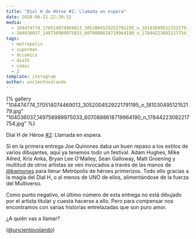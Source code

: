 ```yaml
---
title: "Dial H de Héroe #2: Llamada en espera"
date: 2020-06-21 22:39:52
media: 
  - 104474774_170514074469013_3052004529221791195_n_18103049512152179.jpg
  - 104036037_149758989975033_6070888618719964190_n_17844223082217754.jpg
tags: 
  - metropolis
  - superman
  - dccomics
  - dialh
  - comic
  - 2
template: instagram
author: uncientovolando
---
```


{% gallery "104474774_170514074469013_3052004529221791195_n_18103049512152179.jpg" "104036037_149758989975033_6070888618719964190_n_17844223082217754.jpg" %}

Dial H de Héroe [#2](/tags/2): Llamada en espera.

Si en la primera entrega Joe Quinones daba un buen repaso a los estilos de varios dibujantes, aquí ya tenemos todo un festival. Adam Hughes, Mike Allred, Kris Anka, Bryan Lee O'Malley, Sean Galloway, Matt Groening y multitud de otros artistas se ven invocados a través de las manos de [@kwinones](https://instagram.com/kwinones) para llenar Metrópolis de héroes primerizos. Todo ello gracias a la magia del Dial H, o al menos de UNO de ellos, alimentándose de la fuerza del Multiverso.

Como punto negativo, el último número de esta entrega no está dibujado por el artista titular y cuesta hacerse a ello. Pero para compensar nos encontramos con varias historias entrelazadas que son puro amor.

¿A quién vas a llamar?

([@uncientovolando](https://instagram.com/uncientovolando))
